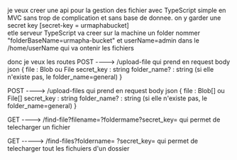 je veux creer une api pour la gestion des fichier avec TypeScript simple en MVC sans trop de complication et sans base de donnee. on y garder une secret key [secret-key = urmaphabucket]  
etle serveur TypeScript va creer sur la machine un folder nommer "folderBaseName=urmapha-bucket" et userName=admin dans le /home/userName qui va ontenir les fichiers


donc je veux les routes 
POST ----> /upload-file qui prend en request body json
{
    file : Blob ou File
    secret_key : string
    folder_name? : string (si elle n'existe pas, le folder_name=general)
}

POST ----> /upload-files qui prend en request body json
{
    file : Blob[] ou File[]
    secret_key : string
    folder_name? : string (si elle n'existe pas, le folder_name=general)
}

GET ---->  /find-file?filename=?foldermame?secret_key=
qui permet de telecharger un fichier 

GET -----> /find-files?foldername= ?secret_key=
qui permet de telecharger tout les fichuiers d'un dossier 